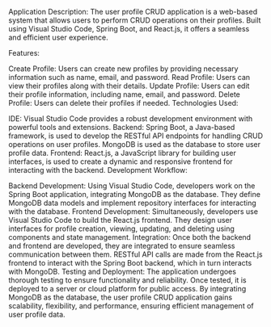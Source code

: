 Application Description:
The user profile CRUD application is a web-based system that allows users to perform CRUD operations on their profiles. Built using Visual Studio Code, Spring Boot, and React.js, it offers a seamless and efficient user experience.

Features:

Create Profile: Users can create new profiles by providing necessary information such as name, email, and password.
Read Profile: Users can view their profiles along with their details.
Update Profile: Users can edit their profile information, including name, email, and password.
Delete Profile: Users can delete their profiles if needed.
Technologies Used:

IDE: Visual Studio Code provides a robust development environment with powerful tools and extensions.
Backend: Spring Boot, a Java-based framework, is used to develop the RESTful API endpoints for handling CRUD operations on user profiles. MongoDB is used as the database to store user profile data.
Frontend: React.js, a JavaScript library for building user interfaces, is used to create a dynamic and responsive frontend for interacting with the backend.
Development Workflow:

Backend Development: Using Visual Studio Code, developers work on the Spring Boot application, integrating MongoDB as the database. They define MongoDB data models and implement repository interfaces for interacting with the database.
Frontend Development: Simultaneously, developers use Visual Studio Code to build the React.js frontend. They design user interfaces for profile creation, viewing, updating, and deleting using components and state management.
Integration: Once both the backend and frontend are developed, they are integrated to ensure seamless communication between them. RESTful API calls are made from the React.js frontend to interact with the Spring Boot backend, which in turn interacts with MongoDB.
Testing and Deployment: The application undergoes thorough testing to ensure functionality and reliability. Once tested, it is deployed to a server or cloud platform for public access.
By integrating MongoDB as the database, the user profile CRUD application gains scalability, flexibility, and performance, ensuring efficient management of user profile data.

